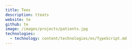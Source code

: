 ```yaml
---
title: Tees
description: tteats
website: te
github: te
image: /images/projects/patients.jpg
technologies:
  - technology: content/technologies/es/TypeScript.md
---
```


